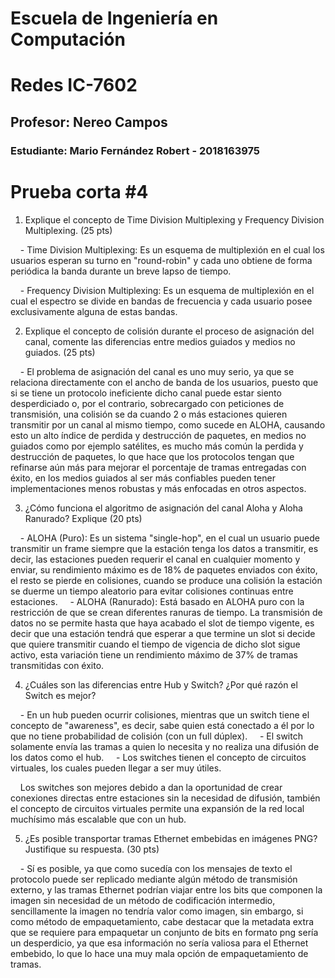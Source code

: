 # Escuela de Ingeniería en Computación
# Redes IC-7602
## Profesor: Nereo Campos
### Estudiante: Mario Fernández Robert - 2018163975

#

# Prueba corta #4

1. Explique el concepto de Time Division Multiplexing y Frequency Division
Multiplexing. (25 pts)

    - Time Division Multiplexing: Es un esquema de multiplexión en el cual los usuarios esperan su turno en "round-robin" y cada uno obtiene de forma periódica la banda durante un breve lapso de tiempo.

    - Frequency Division Multiplexing: Es un esquema de multiplexión en el cual el espectro se divide en bandas de frecuencia y cada usuario posee exclusivamente alguna de estas bandas.

2. Explique el concepto de colisión durante el proceso de asignación del canal,
comente las diferencias entre medios guiados y medios no guiados. (25 pts)

    - El problema de asignación del canal es uno muy serio, ya que se relaciona directamente con el ancho de banda de los usuarios, puesto que si se tiene un protocolo ineficiente dicho canal puede estar siento desperdiciado o, por el contrario, sobrecargado con peticiones de transmisión, una colisión se da cuando 2 o más estaciones quieren transmitir por un canal al mismo tiempo, como sucede en ALOHA, causando esto un alto índice de perdida y destrucción de paquetes, en medios no guiados como por ejemplo satélites, es mucho más común la perdida y destrucción de paquetes, lo que hace que los protocolos tengan que refinarse aún más para mejorar el porcentaje de tramas entregadas con éxito, en los medios guiados al ser más confiables pueden tener implementaciones menos robustas y más enfocadas en otros aspectos.

3. ¿Cómo funciona el algoritmo de asignación del canal Aloha y Aloha Ranurado?
Explique (20 pts)

    - ALOHA (Puro): Es un sistema "single-hop", en el cual un usuario puede transmitir un frame siempre que la estación tenga los datos a transmitir, es decir, las estaciones pueden requerir el canal en cualquier momento y enviar, su rendimiento máximo es de 18% de paquetes enviados con éxito, el resto se pierde en colisiones, cuando se produce una colisión la estación se duerme un tiempo aleatorio para evitar colisiones continuas entre estaciones.
    - ALOHA (Ranurado): Está basado en ALOHA puro con la restricción de que se crean diferentes ranuras de tiempo. La transmisión de datos no se permite hasta que haya acabado el slot de tiempo vigente, es decir que una estación tendrá que esperar a que termine un slot si decide que quiere transmitir cuando el tiempo de vigencia de dicho slot sigue activo, esta variación tiene un rendimiento máximo de 37% de tramas transmitidas con éxito.

4. ¿Cuáles son las diferencias entre Hub y Switch? ¿Por qué razón el Switch es mejor?

    - En un hub pueden ocurrir colisiones, mientras que un switch tiene el concepto de "awareness", es decir, sabe quien está conectado a él por lo que no tiene probabilidad de colisión (con un full dúplex).
    - El switch solamente envía las tramas a quien lo necesita y no realiza una difusión de los datos como el hub.
    - Los switches tienen el concepto de circuitos virtuales, los cuales pueden llegar a ser muy útiles.

    Los switches son mejores debido a dan la oportunidad de crear conexiones directas entre estaciones sin la necesidad de difusión, también el concepto de circuitos virtuales permite una expansión de la red local muchísimo más escalable que con un hub.

5. ¿Es posible transportar tramas Ethernet embebidas en imágenes PNG? Justifique su
respuesta. (30 pts)

    - Sí es posible, ya que como sucedía con los mensajes de texto el protocolo puede ser replicado mediante algún método de transmisión externo, y las tramas Ethernet podrían viajar entre los bits que componen la imagen sin necesidad de un método de codificación intermedio, sencillamente la imagen no tendría valor como imagen, sin embargo, si como método de empaquetamiento, cabe destacar que la metadata extra que se requiere para empaquetar un conjunto de bits en formato png sería un desperdicio, ya que esa información no sería valiosa para el Ethernet embebido, lo que lo hace una muy mala opción de empaquetamiento de tramas. 